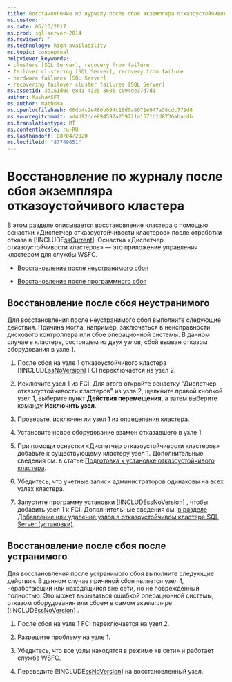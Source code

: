 ```yaml
---
title: Восстановление по журналу после сбоя экземпляра отказоустойчивого кластера | Документация Майкрософт
ms.custom: ''
ms.date: 06/13/2017
ms.prod: sql-server-2014
ms.reviewer: ''
ms.technology: high-availability
ms.topic: conceptual
helpviewer_keywords:
- clusters [SQL Server], recovery from failure
- failover clustering [SQL Server], recovery from failure
- hardware failures [SQL Server]
- recovering failover cluster failures [SQL Server]
ms.assetid: 3d151d0c-e841-4325-8606-c094de37d7d1
author: MashaMSFT
ms.author: mathoma
ms.openlocfilehash: 60db4c2e480b094c18d0a8071e947a38cdc779d8
ms.sourcegitcommit: ad4d92dce894592a259721a1571b1d8736abacdb
ms.translationtype: MT
ms.contentlocale: ru-RU
ms.lasthandoff: 08/04/2020
ms.locfileid: "87749651"
---
```

# <a name="recover-from-failover-cluster-instance-failure"></a>Восстановление по журналу после сбоя экземпляра отказоустойчивого кластера
  В этом разделе описывается восстановление кластера с помощью оснастки «Диспетчер отказоустойчивости кластеров» после отработки отказа в [!INCLUDE[ssCurrent](../../../includes/sscurrent-md.md)]. Оснастка «Диспетчер отказоустойчивости кластеров» — это приложение управления кластером для службы WSFC.  
  
-   [Восстановление после неустранимого сбоя](#Scenario1)  
  
-   [Восстановление после программного сбоя](#Scenario2)  
  
##  <a name="recover-from-an-irreparable-failure"></a><a name="Scenario1"></a>Восстановление после сбоя неустранимого  
 Для восстановления после неустранимого сбоя выполните следующие действия. Причина могла, например, заключаться в неисправности дискового контроллера или сбое операционной системы. В данном случае в кластере, состоящем из двух узлов, сбой вызван отказом оборудования в узле 1.  
  
1.  После сбоя на узле 1 отказоустойчивого кластера [!INCLUDE[ssNoVersion](../../../includes/ssnoversion-md.md)] FCI переключается на узел 2.  
  
2.  Исключите узел 1 из FCI. Для этого откройте оснастку "Диспетчер отказоустойчивости кластеров" из узла 2, щелкните правой кнопкой узел 1, выберите пункт **Действия перемещения**, а затем выберите команду **Исключить узел**.  
  
3.  Проверьте, исключен ли узел 1 из определения кластера.  
  
4.  Установите новое оборудование взамен отказавшего в узле 1.  
  
5.  При помощи оснастки «Диспетчер отказоустойчивости кластеров» добавьте к существующему кластеру узел 1. Дополнительные сведения см. в статье [Подготовка к установке отказоустойчивого кластера](../install/before-installing-failover-clustering.md).  
  
6.  Убедитесь, что учетные записи администраторов одинаковы на всех узлах кластера.  
  
7.  Запустите программу установки [!INCLUDE[ssNoVersion](../../../includes/ssnoversion-md.md)] , чтобы добавить узел 1 к FCI. Дополнительные сведения см. [в разделе Добавление или удаление узлов в отказоустойчивом кластере SQL Server &#40;установки&#41;](../install/add-or-remove-nodes-in-a-sql-server-failover-cluster-setup.md).  
  
##  <a name="recover-from-a-reparable-failure"></a><a name="Scenario2"></a>Восстановление после сбоя после устранимого  
 Для восстановления после устранимого сбоя выполните следующие действия. В данном случае причиной сбоя является узел 1, неработающий или находящийся вне сети, но не поврежденный полностью. Это может вызываться ошибкой операционной системы, отказом оборудования или сбоем в самом экземпляре [!INCLUDE[ssNoVersion](../../../includes/ssnoversion-md.md)] .  
  
1.  После сбоя на узле 1 FCI переключается на узел 2.  
  
2.  Разрешите проблему на узле 1.  
  
3.  Убедитесь, что все узлы находятся в режиме «в сети» и работает служба WSFC.  
  
4.  Переведите [!INCLUDE[ssNoVersion](../../../includes/ssnoversion-md.md)] на восстановленный узел.  
  
  
